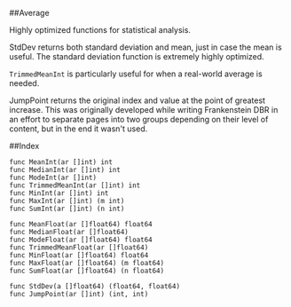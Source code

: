 ##Average

Highly optimized functions for statistical analysis.

StdDev returns both standard deviation and mean, just in case the mean is useful. The standard deviation function is extremely highly optimized.

`TrimmedMeanInt` is particularly useful for when a real-world average is needed.

JumpPoint returns the original index and value at the point of greatest increase. This was originally developed while writing Frankenstein DBR in an effort to separate pages into two groups depending on their level of content, but in the end it wasn't used.

##Index

    func MeanInt(ar []int) int
    func MedianInt(ar []int) int
    func ModeInt(ar []int)
    func TrimmedMeanInt(ar []int) int
    func MinInt(ar []int) int
    func MaxInt(ar []int) (m int)
    func SumInt(ar []int) (n int)
    
    func MeanFloat(ar []float64) float64
    func MedianFloat(ar []float64)
    func ModeFloat(ar []float64) float64
    func TrimmedMeanFloat(ar []float64)
    func MinFloat(ar []float64) float64
    func MaxFloat(ar []float64) (m float64)
    func SumFloat(ar []float64) (n float64)
    
    func StdDev(a []float64) (float64, float64)
    func JumpPoint(ar []int) (int, int)
